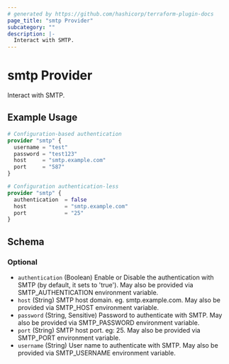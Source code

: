 ```yaml
---
# generated by https://github.com/hashicorp/terraform-plugin-docs
page_title: "smtp Provider"
subcategory: ""
description: |-
  Interact with SMTP.
---
```


# smtp Provider

Interact with SMTP.

## Example Usage

```terraform
# Configuration-based authentication
provider "smtp" {
  username = "test"
  password = "test123"
  host     = "smtp.example.com"
  port     = "587"
}

# Configuration authentication-less
provider "smtp" {
  authentication  = false
  host            = "smtp.example.com"
  port            = "25"
}
```

<!-- schema generated by tfplugindocs -->
## Schema

### Optional

- `authentication` (Boolean) Enable or Disable the authentication with SMTP (by default, it sets to 'true'). May also be provided via SMTP_AUTHENTICATION environment variable.
- `host` (String) SMTP host domain. eg. smtp.example.com. May also be provided via SMTP_HOST environment variable.
- `password` (String, Sensitive) Password to authenticate with SMTP. May also be provided via SMTP_PASSWORD environment variable.
- `port` (String) SMTP host port. eg: 25. May also be provided via SMTP_PORT environment variable.
- `username` (String) User name to authenticate with SMTP. May also be provided via SMTP_USERNAME environment variable.
